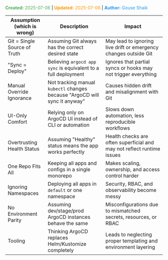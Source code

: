 <span style="color:#4caf50;"><b>Created:</b> 2025-07-06</span> | <span style="color:#ff9800;"><b>Updated:</b> 2025-07-06</span> | <span style="color:#2196f3;"><b>Author:</b> Gouse Shaik</span>

| Assumption (which is wrong)  | **Description**                                                            | **Impact**                                                             |
| ---------------------------- | -------------------------------------------------------------------------- | ---------------------------------------------------------------------- |
| Git = Single Source of Truth | Assuming Git always has the correct desired state                          | May lead to ignoring live drift or emergency changes outside Git       |
| "Sync = Deploy"              | Believing `argocd app sync` is equivalent to a full deployment             | Ignores that partial syncs or hooks may not trigger everything         |
| Manual Override Ignorance    | Not tracking manual `kubectl` changes because "ArgoCD will sync it anyway" | Causes hidden drift and misalignment with Git                          |
| UI-Only Comfort              | Relying only on ArgoCD UI instead of CLI or automation                     | Slows down automation, less reproducible workflows                     |
| Overtrusting Health Status   | Assuming "Healthy" status means the app works perfectly                    | Health checks are often superficial and may not reflect runtime issues |
| One Repo Fits All            | Keeping all apps and configs in a single monorepo                          | Makes scaling, ownership, and access control harder                    |
| Ignoring Namespaces          | Deploying all apps in `default` or one namespace                           | Security, RBAC, and observability become messy                         |
| No Environment Parity        | Assuming dev/stage/prod ArgoCD instances behave the same                   | Misconfigurations due to mismatched secrets, resources, or RBAC        |
| Tooling                      | Thinking ArgoCD replaces Helm/Kustomize completely                         | Leads to neglecting proper templating and environment layering         |
